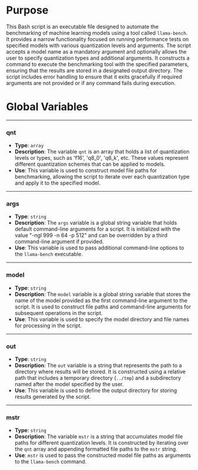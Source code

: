 # Purpose
This Bash script is an executable file designed to automate the benchmarking of machine learning models using a tool called `llama-bench`. It provides a narrow functionality focused on running performance tests on specified models with various quantization levels and arguments. The script accepts a model name as a mandatory argument and optionally allows the user to specify quantization types and additional arguments. It constructs a command to execute the benchmarking tool with the specified parameters, ensuring that the results are stored in a designated output directory. The script includes error handling to ensure that it exits gracefully if required arguments are not provided or if any command fails during execution.
# Global Variables

---
### qnt
- **Type**: `array`
- **Description**: The variable `qnt` is an array that holds a list of quantization levels or types, such as 'f16', 'q8_0', 'q6_k', etc. These values represent different quantization schemes that can be applied to models.
- **Use**: This variable is used to construct model file paths for benchmarking, allowing the script to iterate over each quantization type and apply it to the specified model.


---
### args
- **Type**: `string`
- **Description**: The `args` variable is a global string variable that holds default command-line arguments for a script. It is initialized with the value "-ngl 999 -n 64 -p 512" and can be overridden by a third command-line argument if provided.
- **Use**: This variable is used to pass additional command-line options to the `llama-bench` executable.


---
### model
- **Type**: `string`
- **Description**: The `model` variable is a global string variable that stores the name of the model provided as the first command-line argument to the script. It is used to construct file paths and command-line arguments for subsequent operations in the script.
- **Use**: This variable is used to specify the model directory and file names for processing in the script.


---
### out
- **Type**: `string`
- **Description**: The `out` variable is a string that represents the path to a directory where results will be stored. It is constructed using a relative path that includes a temporary directory (`../tmp`) and a subdirectory named after the model specified by the user.
- **Use**: This variable is used to define the output directory for storing results generated by the script.


---
### mstr
- **Type**: `string`
- **Description**: The variable `mstr` is a string that accumulates model file paths for different quantization levels. It is constructed by iterating over the `qnt` array and appending formatted file paths to the `mstr` string.
- **Use**: `mstr` is used to pass the constructed model file paths as arguments to the `llama-bench` command.


